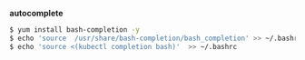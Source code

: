 **autocomplete**
```bash
$ yum install bash-completion -y
$ echo 'source  /usr/share/bash-completion/bash_completion' >> ~/.bashrc
$ echo 'source <(kubectl completion bash)'  >> ~/.bashrc
```

